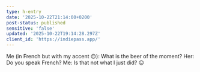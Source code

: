 ```yaml
---
type: h-entry
date: '2025-10-22T21:14:00+0200'
post-status: published
sensitive: 'false'
updated: '2025-10-22T19:14:28.297Z'
client_id: 'https://indiepass.app/'
---
```

Me (in French but with my accent 🙃): What is the beer of the moment? 
Her: Do you speak French? 
Me: Is that not what I just did? 😐

